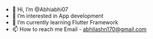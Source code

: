 - 👋 Hi, I’m @Abhiabhi07
- 👀 I’m interested in App development 
- 🌱 I’m currently learning Flutter Framework
- 📫 How to reach me Email - abhilashn170@gmail.com 

<!---
Abhiabhi07/Abhiabhi07 is a ✨ special ✨ repository because its `README.md` (this file) appears on your GitHub profile.
You can click the Preview link to take a look at your changes.
--->
